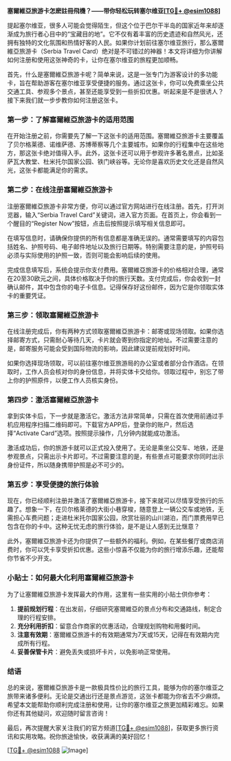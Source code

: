 **塞爾維亞旅游卡怎麽註冊飛機？——带你轻松玩转塞尔维亚[[TG💪+ @esim1088](https://t.me/s/esim1088)]**

提起塞尔维亚，很多人可能会觉得陌生，但这个位于巴尔干半岛的国家近年来却逐渐成为旅行者心目中的“宝藏目的地”。它不仅有着丰富的历史遗迹和自然风光，还拥有独特的文化氛围和热情好客的人民。如果你计划前往塞尔维亚旅行，那么塞爾維亞旅游卡（Serbia Travel Card）绝对是不可错过的神器！本文将详细为你讲解如何注册和使用这张神奇的卡，让你在塞尔维亚的旅程更加顺畅。

首先，什么是塞爾維亞旅游卡呢？简单来说，这是一张专门为游客设计的多功能卡，旨在帮助游客在塞尔维亚享受便捷的服务。通过这张卡，你可以免费乘坐公共交通工具、参观多个景点，甚至还能享受到一些折扣优惠。听起来是不是很诱人？接下来我们就一步步教你如何注册这张卡。

### **第一步：了解塞爾維亞旅游卡的适用范围**

在开始注册之前，你需要先了解一下这张卡的适用范围。塞爾維亞旅游卡主要覆盖了贝尔格莱德、诺维萨德、苏博蒂察等几个主要城市。如果你的行程集中在这些地方，那这张卡绝对值得入手。此外，这张卡还可以用于参观许多著名景点，比如圣萨瓦大教堂、杜米托尔国家公园、铁门峡谷等。无论你是喜欢历史文化还是自然风光，这张卡都能满足你的需求。

### **第二步：在线注册塞爾維亞旅游卡**

注册塞爾維亞旅游卡非常方便，你可以通过官方网站进行在线注册。首先，打开浏览器，输入“Serbia Travel Card”关键词，进入官方页面。在首页上，你会看到一个醒目的“Register Now”按钮，点击后按照提示填写相关信息即可。

在填写信息时，请确保你提供的所有信息都是准确无误的。通常需要填写的内容包括姓名、护照号码、电子邮件地址以及旅行日期等。特别需要注意的是，护照号码必须与实际使用的护照一致，否则可能会影响后续的使用。

完成信息填写后，系统会提示你支付费用。塞爾維亞旅游卡的价格相对合理，通常在20至30欧元之间，具体价格取决于你的旅行天数。支付完成后，你会收到一封确认邮件，其中包含你的电子卡信息。记得保存好这份邮件，因为它是你领取实体卡的重要凭证。

### **第三步：领取塞爾維亞旅游卡**

在线注册完成后，你有两种方式领取塞爾維亞旅游卡：邮寄或现场领取。如果你选择邮寄方式，只需耐心等待几天，卡片就会寄到你指定的地址。不过需要注意的是，邮寄服务可能会受到国际物流的影响，因此建议提前规划好时间。

如果你选择现场领取，可以前往塞尔维亚旅游局的办公室或者部分合作酒店。在领取时，工作人员会核对你的身份信息，并将实体卡交给你。领取过程中，别忘了带上你的护照原件，以便工作人员核实身份。

### **第四步：激活塞爾維亞旅游卡**

拿到实体卡后，下一步就是激活它。激活方法非常简单，只需在首次使用前通过手机应用程序扫描二维码即可。下载官方APP后，登录你的账户，然后选择“Activate Card”选项。按照提示操作，几分钟内就能成功激活。

激活成功后，你的旅游卡就可以正式投入使用了。无论是乘坐公交车、地铁，还是参观景点，只需出示卡片即可。不过需要注意的是，有些景点可能要求你同时出示身份证件，所以随身携带护照是必不可少的。

### **第五步：享受便捷的旅行体验**

现在，你已经顺利注册并激活了塞爾維亞旅游卡，接下来就可以尽情享受旅行的乐趣了。想象一下，在贝尔格莱德的大街小巷穿梭，随意登上一辆公交车或地铁，无需担心车费问题；走进杜米托尔国家公园，欣赏壮丽的山川湖泊，而门票费用早已包含在你的卡中。这种无忧无虑的旅行体验，是不是让人感到无比惬意？

此外，塞爾維亞旅游卡还为你提供了一些额外的福利。例如，在某些餐厅或商店消费时，你可以凭卡享受折扣优惠。这些小惊喜不仅能为你的旅行增添乐趣，还能帮你节省不少开支。

### **小贴士：如何最大化利用塞爾維亞旅游卡**

为了让塞爾維亞旅游卡发挥最大的作用，这里有一些实用的小贴士供你参考：

1. **提前规划行程**：在出发前，仔细研究塞爾維亞的景点分布和交通路线，制定合理的行程安排。
2. **充分利用折扣**：留意合作商家的优惠活动，合理规划购物和用餐时间。
3. **注意有效期**：塞爾維亞旅游卡的有效期通常为7天或15天，记得在有效期内完成所有行程。
4. **妥善保管卡片**：避免丢失或损坏卡片，以免影响正常使用。

### **结语**

总的来说，塞爾維亞旅游卡是一款极具性价比的旅行工具，能够为你的塞尔维亚之旅带来诸多便利。无论是交通出行还是景点游览，这张卡都能为你省去不少麻烦。希望本文能帮助你顺利完成注册和使用，让你的塞尔维亚之旅更加精彩难忘。如果你还有其他疑问，欢迎随时留言咨询！

最后，再次提醒大家关注我们的官方频道[[TG💪+ @esim1088](https://t.me/s/esim1088)]，获取更多旅行资讯和实用攻略。祝你旅途愉快，收获满满的美好回忆！

[[TG💪+ @esim1088](https://t.me/s/esim1088) ![Image](https://i.postimg.cc/4NQfJmqS/Snipaste-2025-05-13-00-14-12.png)]
